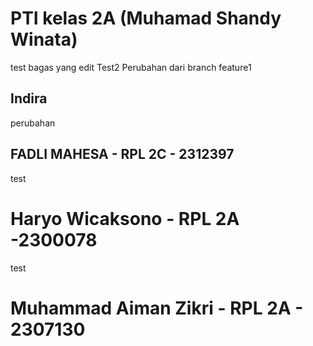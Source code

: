# PTI kelas 2A (Muhamad Shandy Winata)

test  bagas yang edit 
Test2
Perubahan dari branch feature1

## Indira
perubahan

## FADLI MAHESA - RPL 2C - 2312397
test

# Haryo Wicaksono - RPL 2A -2300078
test

# Muhammad Aiman Zikri - RPL 2A - 2307130
